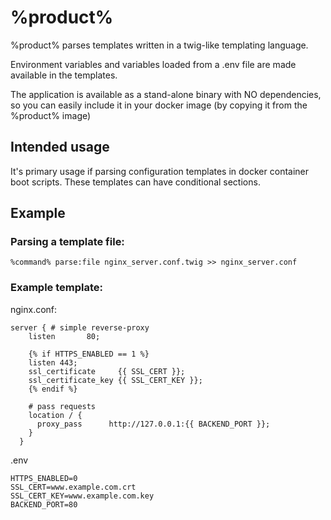 # %product%

%product% parses templates written in a twig-like templating language.

Environment variables and variables loaded from a .env file
are made available in the templates.

The application is available as a stand-alone binary with NO dependencies,
so you can easily include it in your docker image (by copying it from the %product% image)

## Intended usage

It's primary usage if parsing configuration templates in docker container boot scripts.
These templates can have conditional sections.

## Example

### Parsing a template file:

```
%command% parse:file nginx_server.conf.twig >> nginx_server.conf
```

### Example template:

nginx.conf:

```
server { # simple reverse-proxy
    listen       80;
    
    {% if HTTPS_ENABLED == 1 %}
    listen 443; 
    ssl_certificate     {{ SSL_CERT }};
    ssl_certificate_key {{ SSL_CERT_KEY }};
    {% endif %}

    # pass requests
    location / {
      proxy_pass      http://127.0.0.1:{{ BACKEND_PORT }};
    }
  }
```

.env
```
HTTPS_ENABLED=0
SSL_CERT=www.example.com.crt
SSL_CERT_KEY=www.example.com.key
BACKEND_PORT=80
```